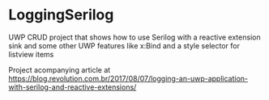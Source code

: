 # LoggingSerilog
UWP CRUD project that shows how to use Serilog with a reactive extension sink and some other UWP features like x:Bind and a style selector for listview items

Project acompanying article at https://blog.revolution.com.br/2017/08/07/logging-an-uwp-application-with-serilog-and-reactive-extensions/
